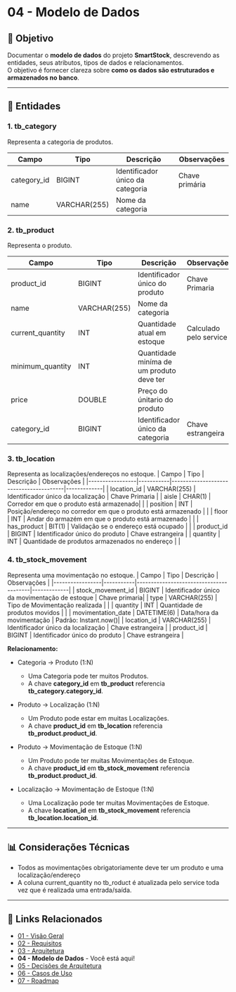 # 04 - Modelo de Dados

## 🎯 Objetivo
Documentar o **modelo de dados** do projeto **SmartStock**, descrevendo as entidades, seus atributos, tipos de dados e relacionamentos.  
O objetivo é fornecer clareza sobre **como os dados são estruturados e armazenados no banco**.

---

## 🧩 Entidades 

### 1. tb_category
Representa a categoria de produtos.

| Campo           | Tipo       | Descrição                              | Observações |
|-----------------|-----------|----------------------------------------|-------------|
| category_id | BIGINT | Identificador único da categoria | Chave primária |
| name | VARCHAR(255) | Nome da categoria |  |


### 2. tb_product
Representa o produto.

| Campo           | Tipo       | Descrição                              | Observações |
|-----------------|-----------|----------------------------------------|-------------|
| product_id | BIGINT| Identificador único do produto | Chave Primaria|
| name | VARCHAR(255) | Nome da categoria| |
| current_quantity | INT | Quantidade atual em estoque| Calculado pelo service |
| minimum_quantity | INT | Quantidade miníma de um produto deve ter ||
| price | DOUBLE | Preço do únitario do produto | |
| category_id | BIGINT | Identificador único da categoria | Chave estrangeira |

### 3. tb_location
Representa as localizações/endereços no estoque.
| Campo           | Tipo       | Descrição                              | Observações |
|-----------------|-----------|----------------------------------------|-------------|
| location_id | VARCHAR(255) | Identificador único da localização | Chave Primaria |
| aisle | CHAR(1) | Corredor em que o produto está armazenado| |
| position | INT | Posição/endereço no corredor em que o produto está armazenado | |
| floor | INT | Andar do armazém em que o produto está armazenado | |
| has_product | BIT(1) | Validação se o endereço está ocupado | |
| product_id | BIGINT | Identificador único do produto | Chave estrangeira |
| quantity | INT | Quantidade de produtos armazenados no endereço | |


### 4. tb_stock_movement
Representa uma movimentação no estoque.
| Campo           | Tipo       | Descrição                              | Observações |
|-----------------|-----------|----------------------------------------|-------------|
| stock_movement_id | BIGINT | Identificador único da movimentação de estoque | Chave primaria|
| type | VARCHAR(255) | Tipo de Movimentação realizada | |
| quantity | INT | Quantidade de produtos movidos | |
| movimentation_date | DATETIME(6) | Data/hora da movimentação | Padrão: Instant.now()|
| location_id | VARCHAR(255) | Identificador único da localização | Chave estrangeira |
| product_id | BIGINT | Identificador único do produto | Chave estrangeira |




**Relacionamento:**  
- Categoria → Produto (1:N)
    - Uma Categoria pode ter muitos Produtos.
    - A chave **category_id** em **tb_product** referencia **tb_category.category_id**.

- Produto → Localização (1:N)
    - Um Produto pode estar em muitas Localizações.
    - A chave **product_id** em **tb_location** referencia **tb_product.product_id**.

- Produto → Movimentação de Estoque (1:N)
    - Um Produto pode ter muitas Movimentações de Estoque.
    - A chave **product_id** em  **tb_stock_movement** referencia **tb_product.product_id**.

- Localização → Movimentação de Estoque (1:N)
    - Uma Localização pode ter muitas Movimentações de Estoque.
    - A chave **location_id** em **tb_stock_movement** referencia **tb_location.location_id**.


---

## 📊 Considerações Técnicas
- Todos as movimentações obrigatoriamente deve ter um produto e uma localização/endereço
- A coluna current_quantity no tb_roduct é atualizada pelo service toda vez que é realizada uma entrada/saída.

---

## 📂 Links Relacionados
- [01 - Visão Geral](01-visão-geral.md)  
- [02 - Requisitos](02-requisitos.md)
- [03 - Arquitetura](03-arquitetura.md)
- **04 - Modelo de Dados** - Você está aqui!
- [05 - Decisões de Arquitetura](05-decisoes-arquitetura.md)
- [06 - Casos de Uso](06-casos-uso.md)
- [07 - Roadmap](07-roadmap.md)

